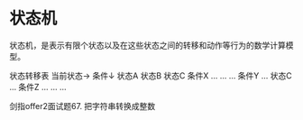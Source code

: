 # 状态机

状态机，是表示有限个状态以及在这些状态之间的转移和动作等行为的数学计算模型。

状态转移表
当前状态→
条件↓	状态A	状态B	状态C
条件X	…	…	…
条件Y	…	状态C	…
条件Z	…	…	…

剑指offer2面试题67. 把字符串转换成整数